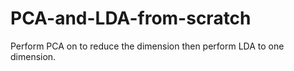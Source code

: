 # PCA-and-LDA-from-scratch
Perform PCA on to reduce the dimension then perform LDA to one dimension. 
